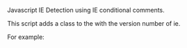 Javascript IE Detection using IE conditional comments.

This script adds a class to the <html> with the version number of ie.

For example:

<html class="ie6">
<html class="ie7">
<html class="no-ie">
